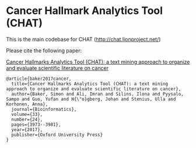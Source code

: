 # Cancer Hallmark Analytics Tool (CHAT)

This is the main codebase for CHAT (http://chat.lionproject.net/)

Please cite the following paper: 


[Cancer Hallmarks Analytics Tool (CHAT): a text mining approach to organize and evaluate scientific literature on cancer](https://www.repository.cam.ac.uk/bitstream/handle/1810/265268/btx454.pdf?sequence=8&isAllowed=y)
```
@article{baker2017cancer,
  title={Cancer Hallmarks Analytics Tool (CHAT): a text mining approach to organize and evaluate scientific literature on cancer},
  author={Baker, Simon and Ali, Imran and Silins, Ilona and Pyysalo, Sampo and Guo, Yufan and H{\"o}gberg, Johan and Stenius, Ulla and Korhonen, Anna},
  journal={Bioinformatics},
  volume={33},
  number={24},
  pages={3973--3981},
  year={2017},
  publisher={Oxford University Press}
}
```

